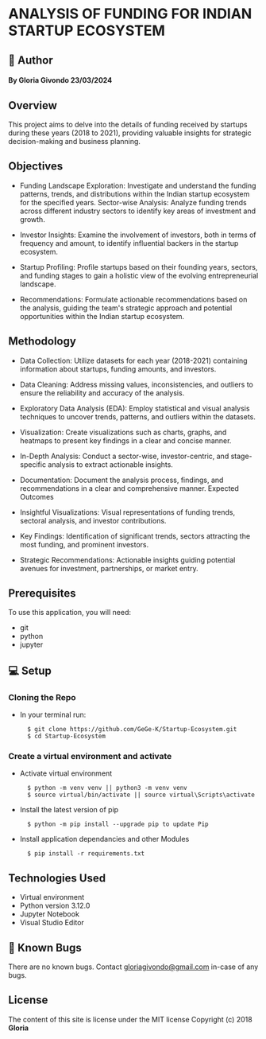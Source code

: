 # ANALYSIS OF FUNDING FOR INDIAN STARTUP ECOSYSTEM

## 📜 Author
####  By **Gloria Givondo** 23/03/2024

## Overview
This project aims to delve into the details of funding received by startups during these years (2018 to 2021), providing valuable insights for strategic decision-making and business planning.

## Objectives
- Funding Landscape Exploration: Investigate and understand the funding patterns, trends, and distributions within the Indian startup ecosystem for the specified years.
Sector-wise Analysis: Analyze funding trends across different industry sectors to identify key areas of investment and growth.

- Investor Insights: Examine the involvement of investors, both in terms of frequency and amount, to identify influential backers in the startup ecosystem.
- Startup Profiling: Profile startups based on their founding years, sectors, and funding stages to gain a holistic view of the evolving entrepreneurial landscape.
- Recommendations: Formulate actionable recommendations based on the analysis, guiding the team's strategic approach and potential opportunities within the Indian startup ecosystem.

## Methodology
- Data Collection: Utilize datasets for each year (2018-2021) containing information about startups, funding amounts, and investors.

- Data Cleaning: Address missing values, inconsistencies, and outliers to ensure the reliability and accuracy of the analysis.
- Exploratory Data Analysis (EDA): Employ statistical and visual analysis techniques to uncover trends, patterns, and outliers within the datasets.
- Visualization: Create visualizations such as charts, graphs, and heatmaps to present key findings in a clear and concise manner.
- In-Depth Analysis: Conduct a sector-wise, investor-centric, and stage-specific analysis to extract actionable insights.
- Documentation: Document the analysis process, findings, and recommendations in a clear and comprehensive manner.
Expected Outcomes
- Insightful Visualizations: Visual representations of funding trends, sectoral analysis, and investor contributions.
- Key Findings: Identification of significant trends, sectors attracting the most funding, and prominent investors.
- Strategic Recommendations: Actionable insights guiding potential avenues for investment, partnerships, or market entry.

## Prerequisites
To use this application, you will need:
- git
- python
- jupyter

##  💻  Setup
### Cloning the Repo
* In your terminal run:

        $ git clone https://github.com/GeGe-K/Startup-Ecosystem.git
        $ cd Startup-Ecosystem
### Create a virtual environment and activate
* Activate virtual environment

        $ python -m venv venv || python3 -m venv venv
        $ source virtual/bin/activate || source virtual\Scripts\activate

* Install the latest version of pip

        $ python -m pip install --upgrade pip to update Pip

* Install application dependancies and other Modules

        $ pip install -r requirements.txt

## Technologies Used
* Virtual environment
* Python version 3.12.0
* Jupyter Notebook
* Visual Studio Editor

## 🐛 Known Bugs
There are no known bugs. Contact gloriagivondo@gmail.com in-case of any bugs.

## License
The content of this site is license under the MIT license
Copyright (c) 2018 **Gloria**